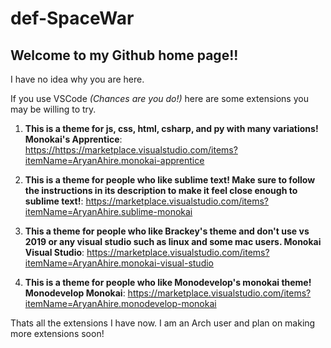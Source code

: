 # def-SpaceWar

## Welcome to my Github home page!!

I have no idea why you are here.

If you use VSCode _(Chances are you do!)_ here are some extensions you may be willing to try.

1. **This is a theme for js, css, html, csharp, and py with many variations! Monokai's Apprentice**: <a href="https://marketplace.visualstudio.com/items?itemName=AryanAhire.monokai-apprentice">https://https://marketplace.visualstudio.com/items?itemName=AryanAhire.monokai-apprentice</a>

2. **This is a theme for people who like sublime text! Make sure to follow the instructions in its description to make it feel close enough to sublime text!**: <a href="https://marketplace.visualstudio.com/items?itemName=AryanAhire.sublime-monokai">https://marketplace.visualstudio.com/items?itemName=AryanAhire.sublime-monokai</a>

3. **This a theme for people who like Brackey's theme and don't use vs 2019 or any visual studio such as linux and some mac users. Monokai Visual Studio**: <a href="https://marketplace.visualstudio.com/items?itemName=AryanAhire.monokai-visual-studio">https://marketplace.visualstudio.com/items?itemName=AryanAhire.monokai-visual-studio</a>

4. **This is a theme for people who like Monodevelop's monokai theme! Monodevelop Monokai**: <a href="https://marketplace.visualstudio.com/items?itemName=AryanAhire.monodevelop-monokai">https://marketplace.visualstudio.com/items?itemName=AryanAhire.monodevelop-monokai</a>

Thats all the extensions I have now. I am an Arch user and plan on making more extensions soon!
